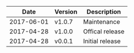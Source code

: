| Date        | Version | Description |
| ----------- | ------- | ----------- |
| 2017-06-01  | v1.0.7  | Maintenance |
| 2017-04-28  | v1.0.0  | Offical release |
| 2017-04-28  | v0.0.1  | Initial release |
